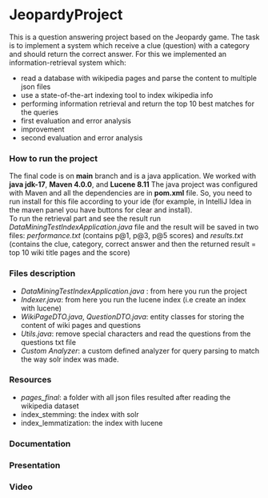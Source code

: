 # JeopardyProject
This is a question answering project based on the Jeopardy game. The task is to
implement a system which receive a clue (question) with a category and should
return the correct answer. For this we implemented an information-retrieval system
which:
- read a database with wikipedia pages and parse the content to multiple json files
- use a state-of-the-art indexing tool to index wikipedia info
- performing information retrieval and return the top 10 best matches for the queries
- first evaluation and error analysis
- improvement
- second evaluation and error analysis

### How to run the project
The final code is on **main** branch and is a java application. We worked with **java jdk-17**, **Maven 4.0.0**, and **Lucene 8.11**
The java project was configured with Maven and all the dependencies are in **pom.xml** file. So, you need to run install for
this file according to your ide (for example, in IntelliJ Idea in the maven panel you have buttons for clear and install). <br>
To run the retrieval part and see the result run *DataMiningTestIndexApplication.java* file and the result will be saved in two files: *performance.txt* (contains p@1, p@3, p@5 scores)
and *results.txt* (contains the clue, category, correct answer and then the returned result = top 10 wiki title pages and the score)

### Files description
- *DataMiningTestIndexApplication.java* : from here you run the project
- *Indexer.java*: from here you run the lucene index (i.e create an index with lucene)
- *WikiPageDTO.java*, *QuestionDTO.java*: entity classes for storing the content of wiki pages and questions
- *Utils.java*: remove special characters and read the questions from the questions txt file  
- *Custom Analyzer*: a custom defined analyzer for query parsing to match the way solr index was made. 

### Resources
- *pages_final*: a folder with all json files resulted after reading the wikipedia dataset
- index_stemming: the index with solr
- index_lemmatization: the index with lucene

### Documentation

### Presentation

### Video






